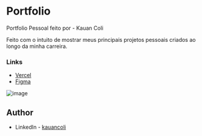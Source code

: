 # Portfolio

Portfolio Pessoal feito por - Kauan Coli

Feito com o intuito de mostrar meus principais projetos pessoais criados ao longo da minha carreira.

### Links

- <a href="https://portfolio-kauancoli.vercel.app/" target="_blank"> Vercel </a>
- [Figma](https://www.figma.com/file/0hNAKyG2pV4JLiftnfM2mQ/Portfolio---Kauan?type=design&node-id=0%3A1&mode=design&t=B1pvg8lYKM7d5lge-1)
  

![image](https://github.com/kauancoli/portfolio/assets/62157364/5b5ede00-5772-49d0-9579-0eac520d0ac7)


## Author

- LinkedIn - [kauancoli](https://www.linkedin.com/in/kauan-coli/)
